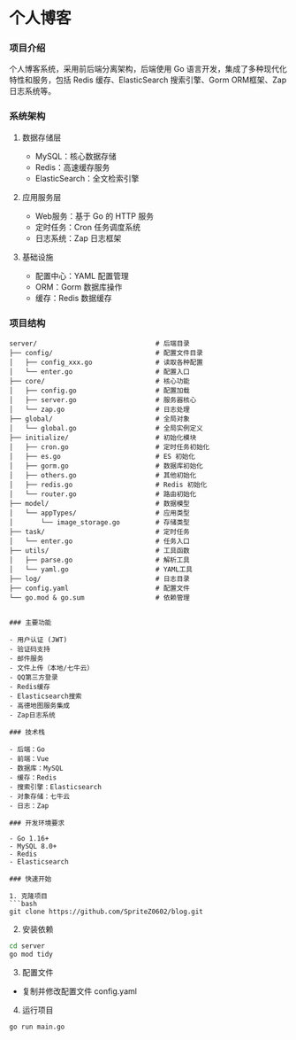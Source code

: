 # 个人博客

### 项目介绍

个人博客系统，采用前后端分离架构，后端使用 Go 语言开发，集成了多种现代化特性和服务，包括 Redis 缓存、ElasticSearch 搜索引擎、Gorm ORM框架、Zap 日志系统等。

### 系统架构

1. 数据存储层
   - MySQL：核心数据存储
   - Redis：高速缓存服务
   - ElasticSearch：全文检索引擎
   
2. 应用服务层
   - Web服务：基于 Go 的 HTTP 服务
   - 定时任务：Cron 任务调度系统
   - 日志系统：Zap 日志框架

3. 基础设施
   - 配置中心：YAML 配置管理
   - ORM：Gorm 数据库操作
   - 缓存：Redis 数据缓存

### 项目结构

```
server/                              # 后端目录
├── config/                          # 配置文件目录
│   ├── config_xxx.go                # 读取各种配置
│   └── enter.go                     # 配置入口
├── core/                            # 核心功能
│   ├── config.go                    # 配置加载
│   ├── server.go                    # 服务器核心
│   └── zap.go                       # 日志处理
├── global/                          # 全局对象
│   └── global.go                    # 全局实例定义
├── initialize/                      # 初始化模块
│   ├── cron.go                      # 定时任务初始化
│   ├── es.go                        # ES 初始化
│   ├── gorm.go                      # 数据库初始化
│   ├── others.go                    # 其他初始化
│   ├── redis.go                     # Redis 初始化
│   └── router.go                    # 路由初始化
├── model/                           # 数据模型
│   └── appTypes/                    # 应用类型
│       └── image_storage.go         # 存储类型
├── task/                            # 定时任务
│   └── enter.go                     # 任务入口
├── utils/                           # 工具函数
│   ├── parse.go                     # 解析工具
│   └── yaml.go                      # YAML工具
├── log/                             # 日志目录
├── config.yaml                      # 配置文件
└── go.mod & go.sum                  # 依赖管理
```
```

### 主要功能

- 用户认证 (JWT)
- 验证码支持
- 邮件服务
- 文件上传（本地/七牛云）
- QQ第三方登录
- Redis缓存
- Elasticsearch搜索
- 高德地图服务集成
- Zap日志系统

### 技术栈

- 后端：Go
- 前端：Vue
- 数据库：MySQL
- 缓存：Redis
- 搜索引擎：Elasticsearch
- 对象存储：七牛云
- 日志：Zap

### 开发环境要求

- Go 1.16+
- MySQL 8.0+
- Redis
- Elasticsearch

### 快速开始

1. 克隆项目
```bash
git clone https://github.com/SpriteZ0602/blog.git
```

2. 安装依赖
```bash
cd server
go mod tidy
```

3. 配置文件
- 复制并修改配置文件 config.yaml

4. 运行项目
```bash
go run main.go
```
